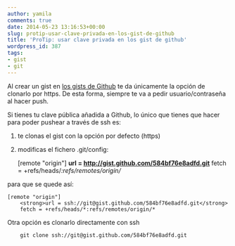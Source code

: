 ```yaml
---
author: yamila
comments: true
date: 2014-05-23 13:16:53+00:00
slug: protip-usar-clave-privada-en-los-gist-de-github
title: 'ProTip: usar clave privada en los gist de github'
wordpress_id: 387
tags:
- gist
- git
---
```


Al crear un gist en [los gists de Github](https://gist.github.com/) te da únicamente la opción de clonarlo por https. De esta forma, siempre te va a pedir usuario/contraseña al hacer push.

Si tienes tu clave pública añadida a Github, lo único que tienes que hacer para poder pushear a través de ssh es:

1) te clonas el gist con la opción por defecto (https)

2) modificas el fichero .git/config:




    [remote "origin"]
        <strong>url = http://gist.github.com/584bf76e8adfd.git</strong>
        fetch = +refs/heads/*:refs/remotes/origin/*




para que se quede así:




    [remote "origin"]
        <strong>url = ssh://git@gist.github.com/584bf76e8adfd.git</strong>
        fetch = +refs/heads/*:refs/remotes/origin/*




Otra opción es clonarlo directamente con ssh




        git clone ssh://git@gist.github.com/584bf76e8adfd.git




